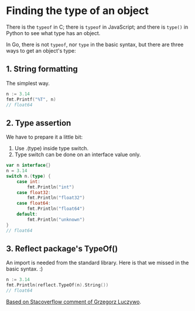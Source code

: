 # Finding the type of an object

There is the `typeof` in C; there is `typeof` in JavaScript; and there is `type()` in Python to see what type has an object.

In Go, there is not `typeof`, nor `type` in the basic syntax, but there are three ways to get an object's type:

## 1. String formatting

The simplest way.

```go
n := 3.14
fmt.Printf("%T", n)
// float64
```

## 2. Type assertion

We have to prepare it a little bit:

1. Use .(type) inside type switch.
2. Type switch can be done on an interface value only.

```go
var n interface{}
n = 3.14
switch n.(type) {
    case int:
        fmt.Println("int")
    case float32:
        fmt.Println("float32")
    case float64:
        fmt.Println("float64")
    default:
        fmt.Println("unknown")
}
// float64
```

## 3. Reflect package's TypeOf()

An import is needed from the standard library. Here is that we missed in the basic syntax. :)

```go
n := 3.14
fmt.Println(reflect.TypeOf(n).String())
// float64
```

[Based on Stacoverflow comment of Grzegorz Luczywo](https://stackoverflow.com/questions/20170275/how-to-find-the-type-of-an-object-in-go/27160765#27160765).

